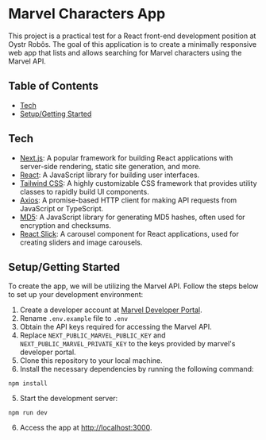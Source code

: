 # Marvel Characters App 

This project is a practical test for a React front-end development position at Oystr Robôs. The goal of this application is to create a minimally responsive web app that lists and allows searching for Marvel characters using the Marvel API.

## Table of Contents
- [Tech](#tech)
- [Setup/Getting Started](#setupgetting-started) 

## Tech   
- [Next.js](https://nextjs.org/): A popular framework for building React applications with server-side rendering, static site generation, and more.
- [React](https://react.dev/): A JavaScript library for building user interfaces.
- [Tailwind CSS](https://tailwindcss.com/): A highly customizable CSS framework that provides utility classes to rapidly build UI components.
- [Axios](https://axios-http.com/): A promise-based HTTP client for making API requests from JavaScript or TypeScript.
- [MD5](https://github.com/pvorb/node-md5): A JavaScript library for generating MD5 hashes, often used for encryption and checksums.
- [React Slick](https://react-slick.neostack.com/): A carousel component for React applications, used for creating sliders and image carousels.

## Setup/Getting Started
To create the app, we will be utilizing the Marvel API. Follow the steps below to set up your development environment:

1. Create a developer account at [Marvel Developer Portal](https://developer.marvel.com/).
3. Rename `.env.example` file to `.env`
2. Obtain the API keys required for accessing the Marvel API.
4. Replace `NEXT_PUBLIC_MARVEL_PUBLIC_KEY` and `NEXT_PUBLIC_MARVEL_PRIVATE_KEY` to the keys provided by marvel's developer portal.
3. Clone this repository to your local machine.
4. Install the necessary dependencies by running the following command:

```
npm install
```

5. Start the development server:


```
npm run dev
```

6. Access the app at [http://localhost:3000](http://localhost:3000).
